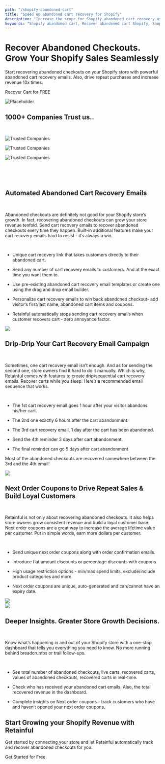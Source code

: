 ```yaml
---
path: "/shopify-abandoned-cart"
title: "Speed up abandoned cart recovery for Shopify"
description: "Increase the scope for Shopify abandoned cart recovery using Retainful. Capture abandoned cart details. Couple up customizable smart coupons with your emails."
keywords: "Shopify abandoned cart, Recover abandoned cart Shopify, Shopify cart recovery"
---
```


<div class="p-4" >

<container>

<headercontent>

<div  slot="left">

# Recover Abandoned Checkouts. Grow Your Shopify Sales Seamlessly

Start recovering abandoned checkouts on your Shopify store with powerful abandoned cart recovery emails. Also, drive repeat purchases and increase revenue 10x times.


<cta url="https://app.retainful.com/?utm_source=landing_page&utm_medium=shopify_abandoned_cart&utm_campaign=recover-cart-for-free&utm_term=cta" target="_blank" rel="noopener">Recover Cart for FREE</cta>

</div>

<div slot="right">

![Placeholder](../images/landingpage/shopify-abandoned-cart/recover-abandoned-checkouts-grow-your-shopify-sales-seamlessly.svg)

</div>


</headercontent>

</container>

</div>

<container>

<div class="text-center p-5">

## 1000+ Companies Trust us..

</div>

<row class="justify-content-center">

<br>

<column size="2">

![Trusted Companies](../../src/images/trusted-logo-1.png)

</column>

<column size="2">

![Trusted Companies](../../src/images/trusted-logo-2.png)

</column>

<column size="2">

![Trusted Companies](../../src/images/trusted-logo-3.png)

</column>

</row>

</container>

<br>
<br>
<br>


<container>

<div class="p-5">

<featurecontent featurebodysizeleft="6" featurebodysizerigth="6">

<div slot="right">

## Automated Abandoned Cart Recovery Emails

<br>

Abandoned checkouts are definitely not good for your Shopify store’s growth. In fact, recovering abandoned checkouts can grow your store revenue tenfold. Send cart recovery emails to recover abandoned checkouts every time they happen. Built-in additional features make your cart recovery emails hard to resist - it’s always a win.

<br>

-   Unique cart recovery link that takes customers directly to their abandoned cart.
    
-   Send any number of cart recovery emails to customers. And at the exact time you want them to.
    
-   Use pre-existing abandoned cart recovery email templates or create one using the drag and drop email builder.
    
-   Personalize cart recovery emails to win back abandoned checkout- add visitor’s first/last name, abandoned cart items and coupons.
    
-   Retainful automatically stops sending cart recovery emails when customer recovers cart - zero annoyance factor.


</div>


<div slot="left">

<img src="../images/landingpage/shopify-abandoned-cart/automated-abandoned-cart-recovery-emails.svg"/>


</div>

</featurecontent>

</div>

<div class="p-5">

<featurecontent featurebodysizeleft="6" featurebodysizerigth="6" orderleft="order-two" orderright="order-one">

<div slot="left">

## Drip-Drip Your Cart Recovery Email Campaign

<br>

Sometimes, one cart recovery email isn’t enough. And as for sending the second one, store owners find it hard to do it manually. Which is why, Retainful comes with features to create drip/sequential cart recovery emails. Recover carts while you sleep. Here’s a recommended email sequence that works.

<br>


-   The 1st cart recovery email goes 1 hour after your visitor abandons his/her cart.
    
-   The 2nd one exactly 6 hours after the cart abandonment.
    
-   The 3rd cart recovery email, 1 day after the cart has been abandoned.
    
-   Send the 4th reminder 3 days after cart abandonment.
    
-   The final reminder can go 5 days after cart abandonment.
    

Most of the abandoned checkouts are recovered somewhere between the 3rd and the 4th email!



</div>

<div slot="right">


<img src="../images/landingpage/shopify-abandoned-cart/drip-drip-your-cart-recovery-email-campaign.svg"/>


</div>

</featurecontent>

</div>

<div class="p-5">

<featurecontent featurebodysizeleft="6" featurebodysizerigth="6">

<div slot="right">

## Next Order Coupons to Drive Repeat Sales & Build Loyal Customers

<br>

Retainful is not only about recovering abandoned checkouts. It also helps store owners grow consistent revenue and build a loyal customer base. Next order coupons are a great way to increase the average lifetime value per customer. Put in simple words, earn more dollars per customer.

<br>


-   Send unique next order coupons along with order confirmation emails.
    
-   Introduce flat amount discounts or percentage discounts with coupons.
    
-   High usage restriction options - min/max spend limits, exclude/include product categories and more.
    
-   Next order coupons are unique, auto-generated and can/cannot have an expiry date.


</div>


<div slot="left">

<img src="../images/landingpage/shopify-abandoned-cart/next-order-coupons-to-drive-repeat-sales-and-build-loyal-customers.svg"/>

</div>


</featurecontent>

</div>

<div class="p-5">

<featurecontent featurebodysizeleft="6" featurebodysizerigth="6" orderleft="order-two" orderright="order-one">

<div slot="right">

<img src="../images/landingpage/shopify-abandoned-cart/deeper-insights-greater-store-growth-decisions.svg"/>

</div>

<div slot="left">

## Deeper Insights. Greater Store Growth Decisions.

<br>

Know what’s happening in and out of your Shopify store with a one-stop dashboard that tells you everything you need to know. No more running behind breadcrumbs or trail follow-ups.

<br>

-   See total number of abandoned checkouts, live carts, recovered carts, values of abandoned checkouts, recovered carts in real-time.
    
-   Check who has received your abandoned cart emails. Also, the total recovered revenue in the dashboard.
    
-   Complete insights on Next order coupons - track customers who have and haven’t opened your next order coupons.


</div>


</featurecontent>

</div>

</container>


<reviews></reviews>

<funnel bgcolor="#2e57bf" color="#fff">

<row class="align-items-center justify-content-center">

<column size="12">

<div class="mt-5 p-3 text-white text-center">

<h2 class="p-2 text-white">Start Growing your Shopify Revenue with Retainful</h2>

Get started by connecting your store and let Retainful automatically track and recover abandoned checkouts for you.

<div class="mt-3">

<cta  url="https://app.retainful.com" rel="noopener" target="_blank">Get Started for Free</cta>

</div>

</column>

</div>

</row>

</funnel>
